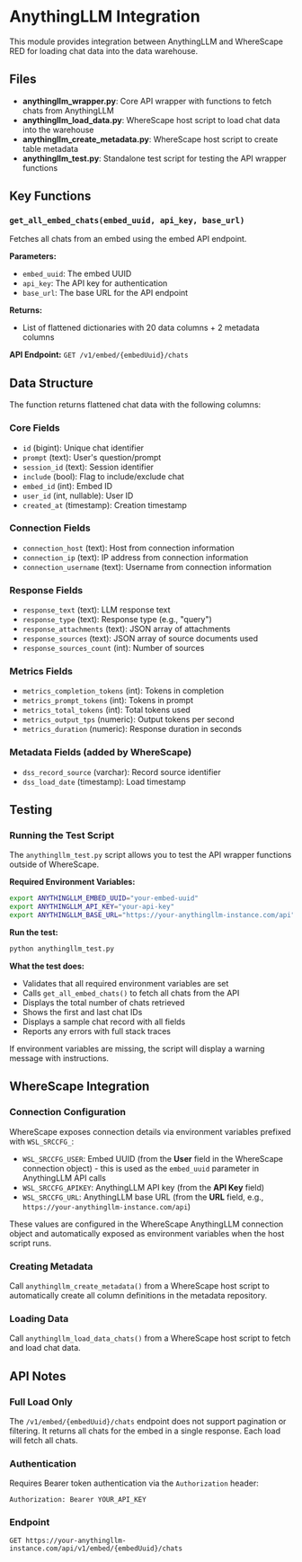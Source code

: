# AnythingLLM Integration

This module provides integration between AnythingLLM and WhereScape RED for loading chat data into the data warehouse.

## Files

- **anythingllm_wrapper.py**: Core API wrapper with functions to fetch chats from AnythingLLM
- **anythingllm_load_data.py**: WhereScape host script to load chat data into the warehouse
- **anythingllm_create_metadata.py**: WhereScape host script to create table metadata
- **anythingllm_test.py**: Standalone test script for testing the API wrapper functions

## Key Functions

### `get_all_embed_chats(embed_uuid, api_key, base_url)`

Fetches all chats from an embed using the embed API endpoint.

**Parameters:**
- `embed_uuid`: The embed UUID
- `api_key`: The API key for authentication
- `base_url`: The base URL for the API endpoint

**Returns:**
- List of flattened dictionaries with 20 data columns + 2 metadata columns

**API Endpoint:** `GET /v1/embed/{embedUuid}/chats`

## Data Structure

The function returns flattened chat data with the following columns:

### Core Fields
- `id` (bigint): Unique chat identifier
- `prompt` (text): User's question/prompt
- `session_id` (text): Session identifier
- `include` (bool): Flag to include/exclude chat
- `embed_id` (int): Embed ID
- `user_id` (int, nullable): User ID
- `created_at` (timestamp): Creation timestamp

### Connection Fields
- `connection_host` (text): Host from connection information
- `connection_ip` (text): IP address from connection information
- `connection_username` (text): Username from connection information

### Response Fields
- `response_text` (text): LLM response text
- `response_type` (text): Response type (e.g., "query")
- `response_attachments` (text): JSON array of attachments
- `response_sources` (text): JSON array of source documents used
- `response_sources_count` (int): Number of sources

### Metrics Fields
- `metrics_completion_tokens` (int): Tokens in completion
- `metrics_prompt_tokens` (int): Tokens in prompt
- `metrics_total_tokens` (int): Total tokens used
- `metrics_output_tps` (numeric): Output tokens per second
- `metrics_duration` (numeric): Response duration in seconds

### Metadata Fields (added by WhereScape)
- `dss_record_source` (varchar): Record source identifier
- `dss_load_date` (timestamp): Load timestamp

## Testing

### Running the Test Script

The `anythingllm_test.py` script allows you to test the API wrapper functions outside of WhereScape.

**Required Environment Variables:**
```bash
export ANYTHINGLLM_EMBED_UUID="your-embed-uuid"
export ANYTHINGLLM_API_KEY="your-api-key"
export ANYTHINGLLM_BASE_URL="https://your-anythingllm-instance.com/api"
```

**Run the test:**
```bash
python anythingllm_test.py
```

**What the test does:**
- Validates that all required environment variables are set
- Calls `get_all_embed_chats()` to fetch all chats from the API
- Displays the total number of chats retrieved
- Shows the first and last chat IDs
- Displays a sample chat record with all fields
- Reports any errors with full stack traces

If environment variables are missing, the script will display a warning message with instructions.

## WhereScape Integration

### Connection Configuration

WhereScape exposes connection details via environment variables prefixed with `WSL_SRCCFG_`:

- `WSL_SRCCFG_USER`: Embed UUID (from the **User** field in the WhereScape connection object) - this is used as the `embed_uuid` parameter in AnythingLLM API calls
- `WSL_SRCCFG_APIKEY`: AnythingLLM API key (from the **API Key** field)
- `WSL_SRCCFG_URL`: AnythingLLM base URL (from the **URL** field, e.g., `https://your-anythingllm-instance.com/api`)

These values are configured in the WhereScape AnythingLLM connection object and automatically exposed as environment variables when the host script runs.

### Creating Metadata

Call `anythingllm_create_metadata()` from a WhereScape host script to automatically create all column definitions in the metadata repository.

### Loading Data

Call `anythingllm_load_data_chats()` from a WhereScape host script to fetch and load chat data.

## API Notes

### Full Load Only

The `/v1/embed/{embedUuid}/chats` endpoint does not support pagination or filtering. It returns all chats for the embed in a single response. Each load will fetch all chats.

### Authentication

Requires Bearer token authentication via the `Authorization` header:
```
Authorization: Bearer YOUR_API_KEY
```

### Endpoint

```
GET https://your-anythingllm-instance.com/api/v1/embed/{embedUuid}/chats
```
